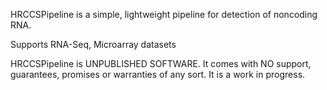 HRCCSPipeline is a simple, lightweight pipeline for detection of noncoding RNA. Supports RNA-Seq, Microarray datasetsHRCCSPipeline is UNPUBLISHED SOFTWARE. It comes with NO support, guarantees, promises or warranties of any sort. It is a work in progress. 